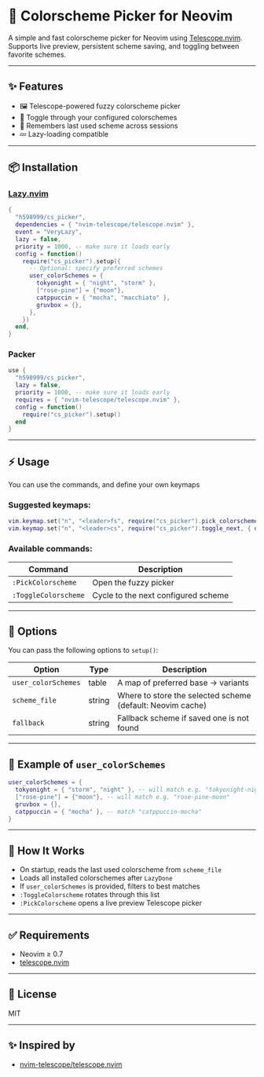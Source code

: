 # 🌈 Colorscheme Picker for Neovim

A simple and fast colorscheme picker for Neovim using [Telescope.nvim](https://github.com/nvim-telescope/telescope.nvim).
Supports live preview, persistent scheme saving, and toggling between favorite schemes.

---

## ✨ Features

- 🖼️ Telescope-powered fuzzy colorscheme picker
- 🔄 Toggle through your configured colorschemes
- 💾 Remembers last used scheme across sessions
- 💤 Lazy-loading compatible

---

## 📦 Installation

### [Lazy.nvim](https://github.com/folke/lazy.nvim)

```lua
{
  "h598999/cs_picker",
  dependencies = { "nvim-telescope/telescope.nvim" },
  event = "VeryLazy",
  lazy = false,
  priority = 1000, -- make sure it loads early
  config = function()
    require("cs_picker").setup({
      -- Optional: specify preferred schemes
      user_colorSchemes = {
        tokyonight = { "night", "storm" },
        ["rose-pine"] = {"moon"},
        catppuccin = { "mocha", "macchiato" },
        gruvbox = {},
      },
    })
  end,
}
```

### Packer

```lua
use {
  "h598999/cs_picker",
  lazy = false,
  priority = 1000, -- make sure it loads early
  requires = { "nvim-telescope/telescope.nvim" },
  config = function()
    require("cs_picker").setup()
  end
}
```

---

## ⚡ Usage

You can use the commands, and define your own keymaps

### Suggested keymaps:

```lua
vim.keymap.set("n", "<leader>fs", require("cs_picker").pick_colorscheme, { desc = "Pick colorscheme" })
vim.keymap.set("n", "<leader>cs", require("cs_picker").toggle_next, { desc = "Toggle colorscheme" })
```

### Available commands:

| Command               | Description                          |
|-----------------------|--------------------------------------|
| `:PickColorscheme`    | Open the fuzzy picker                |
| `:ToggleColorscheme`  | Cycle to the next configured scheme  |

---

## 🔧 Options

You can pass the following options to `setup()`:

| Option              | Type    | Description                                                |
|---------------------|---------|------------------------------------------------------------|
| `user_colorSchemes` | table   | A map of preferred base → variants                        |
| `scheme_file`       | string  | Where to store the selected scheme (default: Neovim cache) |
| `fallback`          | string  | Fallback scheme if saved one is not found                 |

---

## 📂 Example of `user_colorSchemes`

```lua
user_colorSchemes = {
  tokyonight = { "storm", "night" }, -- will match e.g. "tokyonight-night"
  ["rose-pine"] = {"moon"}, -- will match e.g. "rose-pine-moon"
  gruvbox = {},
  catppuccin = { "mocha" }, -- match "catppuccin-mocha"
}
```

---

## 🧠 How It Works

- On startup, reads the last used colorscheme from `scheme_file`
- Loads all installed colorschemes after `LazyDone`
- If `user_colorSchemes` is provided, filters to best matches
- `:ToggleColorscheme` rotates through this list
- `:PickColorscheme` opens a live preview Telescope picker

---

## ✅ Requirements

- Neovim ≥ 0.7
- [telescope.nvim](https://github.com/nvim-telescope/telescope.nvim)

---

## 📃 License

MIT

---

## ✨ Inspired by

- [nvim-telescope/telescope.nvim](https://github.com/nvim-telescope/telescope.nvim)

